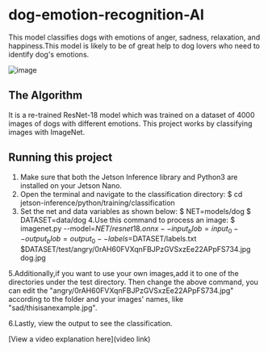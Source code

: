 # dog-emotion-recognition-AI

 This model classifies dogs with emotions of anger, sadness, relaxation, and happiness.This model is likely to be of great help to dog lovers who need to identify dog's emotions.

![image](https://github.com/user-attachments/assets/d9561753-9366-41e1-8700-698378958e54)


## The Algorithm
It is a re-trained ResNet-18 model which was trained on a dataset of 4000 images of dogs with different emotions. This project works by classifying images with ImageNet. 

## Running this project

1. Make sure that both the Jetson Inference library and Python3 are installed on your Jetson Nano.
2. Open the terminal and navigate to the classification directory:
      $ cd jetson-inference/python/training/classification
3. Set the net and data variables as shown below:
       $ NET=models/dog
       $ DATASET=data/dog
4.Use this command to process an image:
        $ imagenet.py --model=$NET/resnet18.onnx --input_blob=input_0 --output_blob=output_0 --labels=$DATASET/labels.txt $DATASET/test/angry/0rAH60FVXqnFBJPzGVSxzEe22APpFS734.jpg dog.jpg
   
5.Additionally,if you want to use your own images,add it to one of the directories under the test directory. Then change the above command, you can edit the "angry/0rAH60FVXqnFBJPzGVSxzEe22APpFS734.jpg" according to the folder and your images' names, like "sad/thisisanexample.jpg".

6.Lastly, view the output to see the classification.

[View a video explanation here](video link)
